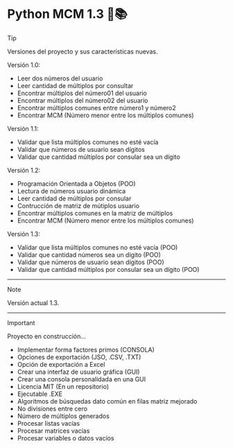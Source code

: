 # Python MCM 1.3 🌿📚

> [!TIP]
> Versiones del proyecto y sus características nuevas.

Versión 1.0:
- Leer dos números del usuario
- Leer cantidad de múltiplos por consultar
- Encontrar múltiplos del número01 del usuario
- Encontrar múltiplos del número02 del usuario
- Encontrar múltiplos comunes entre número1 y número2
- Encontrar MCM (Número menor entre los múltiplos comunes)

Versión 1.1:
- Validar que lista múltiplos comunes no esté vacía
- Validar que números de usuario sean dígitos
- Validar que cantidad múltiplos por consular sea un dígito

Versión 1.2:
- Programación Orientada a Objetos (POO)
- Lectura de números usuario dinámica
- Leer cantidad de múltiplos por consular
- Contrucción de matriz de mútiplos usuario
- Encontrar múltiplos comunes en la matriz de múltiplos
- Encontrar MCM (Número menor entre los múltiplos comunes)

Versión 1.3:
- Validar que lista múltiplos comunes no esté vacía (POO)
- Validar que cantidad números sea un dígito (POO)
- Validar que números de usuario sean dígitos (POO)
- Validar que cantidad múltiplos por consular sea un dígito (POO)

--- 

> [!NOTE]
> Versión actual 1.3.

---

> [!IMPORTANT]
> Proyecto en construcción...

- Implementar forma factores primos (CONSOLA)
- Opciones de exportación (JSO, .CSV, .TXT)
- Opción de exportación a Excel
- Crear una interfaz de usuario gráfica (GUI)
- Crear una consola personalidada en una GUI
- Licencia MIT (En un repositorio)
- Ejecutable .EXE
- Algoritmos de búsquedas dato común en filas matriz mejorado
- No divisiones entre cero
- Número de múltiplos generados
- Procesar listas vacías
- Procesar matrices vacías
- Procesar variables o datos vacíos
